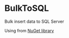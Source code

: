 # BulkToSQL
Bulk insert data to SQL Server

Using from [NuGet library](https://www.nuget.org/packages/JLOrdaz.BulkToSQL)
